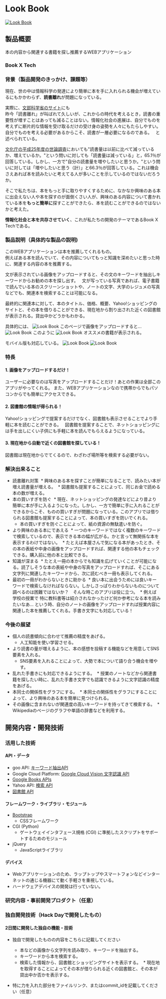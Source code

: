 # Look Book

[![Look Book](https://raw.github.com/GabLeRoux/WebMole/master/ressources/WebMole_Youtube_Video.png)](https://youtu.be/ty6sV5TM5cs)

## 製品概要
本の内容から関連する書籍を探し推薦するWEBアプリケーション
### Book X Tech

### 背景（製品開発のきっかけ、課題等）
現在、世の中は情報科学の発達により簡単に本を手に入れられる機会が増えているにもかかわらず、**読書離れ**が問題になっている。

実際に、[文部科学省のサイト](http://www.mext.go.jp/b_menu/shingi/bunka/toushin/04020301/008.htm)にも  
昨今「読書離れ」が叫ばれて久しいが、これからの時代を考えるとき，読書の重要性が増すことはあっても減ることはない。情報化社会の進展は、自分でものを考えずに断片的な情報を受け取るだけの受け身の姿勢を人々にもたらしやすい。自分でものを考える必要があるからこそ、読書が一層必要になるのである。  
と述べられている。

[文化庁の平成25年度の世論調査](http://www.bunka.go.jp/tokei_hakusho_shuppan/tokeichosa/kokugo_yoronchosa/pdf/h25_chosa_kekka.pdf)においても"読書量は以前に比べて減っているか、増えているか。"という問いに対しても「読書量は減っている」と，65.1％が回答している。しかし、一方で"自分の読書量を増やしたいと思うか。"という問いに対しては「増やしたいと思う（計）」と66.3％が回答している。これは機会さえあれば本を読みたいと考えてる人が多いことを示しているのではないだろうか。  

そこで私たちは、本をもっと手に取りやすくするために、なかなか興味のある本に出会えない人や本を探すのが面倒くさい人が、興味のある内容について書かれている本を**もっと簡単に**探すことができたら、本を読むことができるのではないかと考えた。

**情報化社会と本を共存させていく**、これが私たちの開発のテーマであるBook X Techである。

### 製品説明（具体的な製品の説明)
このWEBアプリケーションは本を推薦してくれるもの。  
例えばある本を読んでいて、その内容についてもっと知識を深めたいと思った時に、関連する内容の本を推薦する。

文が表示されている画像をアップロードすると、その文のキーワードを抽出しキーワードからお勧めの本を探し出す。  
文が写っている写真であれば、電子書籍で読んでいる本のスクリーンショットや、ノートの文字、大学のレジュメの写真などでも、関連本を検索することは可能になる。

最終的に関連本に対して、本のタイトル、価格、概要、Yahoo!ショッピングのサイトと、その本を借りることができる、現在地から割り出された近くの図書館が表示される。貸出中かどうかもわかる。

具体的には、
![Look Book](FirstPage.png)
このページで画像をアップロードすると...
![Look Book](SecondImage.png)
このように
![Look Book](ThirdImage.png)
オススメの書籍が表示される。

モバイル版も対応している。
![Look Book](First-mobile.jpg)
![Look Book](SecondImage-mo.jpg)


### 特長
#### 1. 画像をアップロードするだけ！
ユーザーに必要なのは写真をアップロードすることだけ！あとの作業は全部このアプリがやってくれる。
また、WEBアプリケーションなので携帯からでもパソコンからでも簡単にアクセスできる。

#### 2. 図書館の情報が得られる！
Yahoo!ショッピングで提案するだけでなく、図書館も表示させることでより手軽に本を読むことができる。  
図書館を提案することで、ネットショッピングには手を出しにくい子供にも手軽に本を読んでもらえるようになっている。

#### 3. 現在地から自動で近くの図書館を探している！
図書館は現在地からでてくるので、わざわざ場所等を検索する必要がない。

### 解決出来ること
* 読書離れ対策
  * 興味のある本を探すことが簡単になることで、読みたい本が増え読書量が増える。
  * 図書館も提案することによって、同じお金で読める本の数が増える。
* 本の買いすぎを防ぐ
  * 現在、ネットショッピングの発達などにより昔より簡単に本が手に入るようになった。しかし、一方で簡単に手に入れることができるからこそ、ものの買いすぎが問題になっている。このアプリでは借りられる図書館も提案することによって、本の買いすぎを防いでくれる。
  * 本の買いすぎを防ぐことによって、紙の資源の無駄遣いを防ぐ。
* より興味のある本にであえる
  * 一つのキーワードではなく複数のキーワードで検索しているので、表示できる本の幅が広がる。かと言って無関係な本を表示するわけではない。
  * たとえば本屋さんで気になる本があったとき、その本の表紙や中身の画像をアップロードすれば、関連する他の本もチェックできる。購入前に他の本と比較できる。
* 知識が深まる
  * たとえ一冊の本からでも知識を広げていくことが可能になる。読了しそうな本の表紙や中身の写真をアップロードすれば、そこにある文字列に関連したキーワードから、次に読むべき一冊も表示してくれる。
* 最初の一冊がわからないときに助かる
  * 良い本に出会うためには良いキーワードで検索しなければならない。しかしさっぱりわからないものについて調べるのは困難ではないか？　そんな時このアプリは役に立つ。
  * 例えば学校の授業で 特に教科書等は紹介されなかったけど何か参考になる本を読みたいなあ... という時、自分のノートの画像をアップロードすれば授業内容に関連した本を推薦してくれる。手書き文字にも対応している！

### 今後の展望
* 個人の読書傾向に合わせて推薦の精度をあげる。
  * 人工知能を使い学習させる。
* より読書の量が増えるように、本の感想を投稿する機能などを用意してSNS要素を入れる。
  * SNS要素を入れることによって、大勢で本について語り合う機会を増やす。
* 乱れた手書きにも対応できるようにする。
  * 授業のノートなどから関連書籍を探したい時に、乱れた手書き文字でも認識できるように文字認識の精度をあげる。
* 本同士の関係性をグラフにする。
  * 本同士の関係性をグラフにすることによって、より興味のある本を簡単に見つけられる。
* その画像に含まれないが関連度の高いキーワードを持ってきて検索する。
  * Wikipediaのページのグラフや単語の辞書などを利用する。


## 開発内容・開発技術
### 活用した技術

#### API・データ 
* goo API: [キーワード抽出API](https://labs.goo.ne.jp/api/jp/keyword-extraction/)
* Google Cloud Platform: [Google Cloud Vision 文字認識 API](https://cloud.google.com/vision/?hl=ja)
* [Google Books APIs](https://developers.google.com/books/)
* Yahoo API:  [検索 API](https://developer.yahoo.co.jp/webapi/shopping/shopping/v1/itemsearch.html)
* [図書館 API](https://calil.jp/doc/api.html)

#### フレームワーク・ライブラリ・モジュール
* [Bootstrap](http://getbootstrap.com/)
  * CSSフレームワーク
* CGI (Python)
  * ゲートウェイインタフェース規格 (CGI) に準拠したスクリプトをサポートするためのモジュール
* jQuery
  * JavaScriptライブラリ

#### デバイス
* Webアプリケーションのため、ラップトップやスマートフォンなどインターネットの通じる機器にて動く手軽さを重視している。
* ハードウェアデバイスの開発は行っていない。

### 研究内容・事前開発プロダクト（任意）

### 独自開発技術（Hack Dayで開発したもの）
#### 2日間に開発した独自の機能・技術
* 独自で開発したものの内容をこちらに記載してください
  * 本などの画像から文字列を読み取り、キーワードを抽出する。
  * キーワードから本を検索する。
  * 検索した情報から、図書館とショッピングサイトを表示する。
  * 現在地を取得することによってその本が借りられる近くの図書館と、その本が貸出中か否かを表示する。

* 特に力を入れた部分をファイルリンク、またはcommit_idを記載してください（任意）
